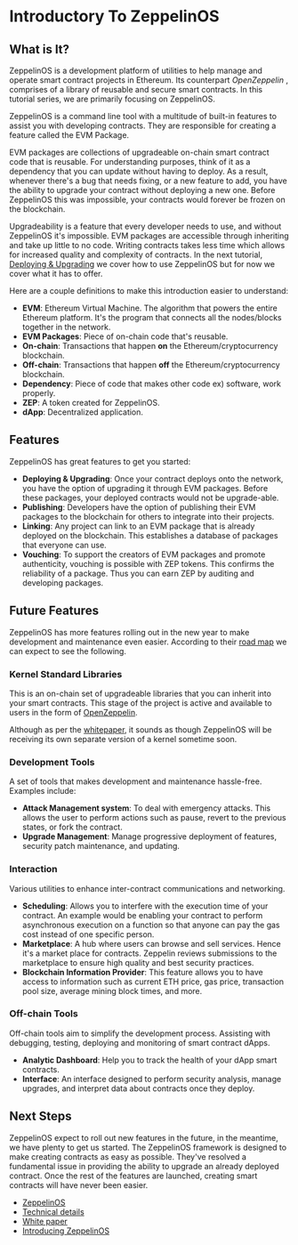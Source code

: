 # Introductory To ZeppelinOS

## What is It?

ZeppelinOS is a development platform of utilities to help manage and operate smart contract projects in Ethereum. Its counterpart _OpenZeppelin_ , comprises of a library of reusable and secure smart contracts. In this tutorial series, we are primarily focusing on ZeppelinOS.

ZeppelinOS is a command line tool with a multitude of built-in features to assist you with developing contracts. They are responsible for creating a feature called the EVM Package.

EVM packages are collections of upgradeable on-chain smart contract code that is reusable. For understanding purposes, think of it as a dependency that you can update without having to deploy. As a result, whenever there's a bug that needs fixing, or a new feature to add, you have the ability to upgrade your contract without deploying a new one. Before ZeppelinOS this was impossible, your contracts would forever be frozen on the blockchain.

Upgradeability is a feature that every developer needs to use, and without ZeppelinOS it's impossible. EVM packages are accessible through inheriting and take up little to no code. Writing contracts takes less time which allows for increased quality and complexity of contracts. In the next tutorial, [Deploying & Upgrading](#) we cover how to use ZeppelinOS but for now we cover what it has to offer.

Here are a couple definitions to make this introduction easier to understand:

- **EVM**: Ethereum Virtual Machine. The algorithm that powers the entire Ethereum platform. It's the program that connects all the nodes/blocks together in the network.
- **EVM Packages**: Piece of on-chain code that's reusable.
- **On-chain**: Transactions that happen **on** the Ethereum/cryptocurrency blockchain.
- **Off-chain**: Transactions that happen **off** the Ethereum/cryptocurrency blockchain.
- **Dependency**: Piece of code that makes other code ex) software, work properly.
- **ZEP**: A token created for ZeppelinOS.
- **dApp**: Decentralized application.

## Features

ZeppelinOS has great features to get you started:

- **Deploying & Upgrading**: Once your contract deploys onto the network, you have the option of upgrading it through EVM packages. Before these packages, your deployed contracts would not be upgrade-able.
- **Publishing**: Developers have the option of publishing their EVM packages to the blockchain for others to integrate into their projects.
- **Linking**: Any project can link to an EVM package that is already deployed on the blockchain. This establishes a database of packages that everyone can use.
- **Vouching**: To support the creators of EVM packages and promote authenticity, vouching is possible with ZEP tokens. This confirms the reliability of a package. Thus you can earn ZEP by auditing and developing packages.

## Future Features

ZeppelinOS has more features rolling out in the new year to make development and maintenance even easier. According to their [road map](https://blog.zeppelinos.org/zeppelinos-development-roadmap-pt-one/) we can expect to see the following.

### Kernel Standard Libraries

This is an on-chain set of upgradeable libraries that you can inherit into your smart contracts. This stage of the project is active and available to users in the form of [OpenZeppelin](https://openzeppelin.org/).

Although as per the [whitepaper](https://zeppelinos.org/zeppelin_os_whitepaper.pdf), it sounds as though ZeppelinOS will be receiving its own separate version of a kernel sometime soon.

### Development Tools

A set of tools that makes development and maintenance hassle-free. Examples include:

- **Attack Management system**: To deal with emergency attacks. This allows the user to perform actions such as pause, revert to the previous states, or fork the contract.
- **Upgrade Management**: Manage progressive deployment of features, security patch maintenance, and updating.

### Interaction

Various utilities to enhance inter-contract communications and networking.

- **Scheduling**: Allows you to interfere with the execution time of your contract. An example would be enabling your contract to perform asynchronous execution on a function so that anyone can pay the gas cost instead of one specific person.
- **Marketplace**: A hub where users can browse and sell services. Hence it's a market place for contracts. Zeppelin reviews submissions to the marketplace to ensure high quality and best security practices.
- **Blockchain Information Provider**: This feature allows you to have access to information such as current ETH price, gas price, transaction pool size, average mining block times, and more.

### Off-chain Tools

Off-chain tools aim to simplify the development process. Assisting with debugging, testing, deploying and monitoring of smart contract dApps.

- **Analytic Dashboard**: Help you to track the health of your dApp smart contracts.
- **Interface**: An interface designed to perform security analysis, manage upgrades, and interpret data about contracts once they deploy.

## Next Steps

ZeppelinOS expect to roll out new features in the future, in the meantime, we have plenty to get us started. The ZeppelinOS framework is designed to make creating contracts as easy as possible. They've resolved a fundamental issue in providing the ability to upgrade an already deployed contract. Once the rest of the features are launched, creating smart contracts will have never been easier.

- [ZeppelinOS](https://zeppelinos.org/)
- [Technical details](https://blog.zeppelin.solutions/technical-details-of-zeppelinos-d3cf4da591f7)
- [White paper](https://zeppelinos.org/zeppelin_os_whitepaper.pdf)
- [Introducing ZeppelinOS](https://blog.zeppelin.solutions/introducing-zeppelinos-the-operating-system-for-smart-contract-applications-82b042514aa8)
